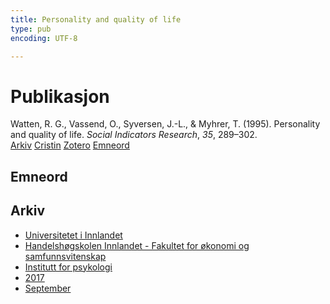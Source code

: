 ```yaml
---
title: Personality and quality of life
type: pub
encoding: UTF-8

---
```

<h1>Publikasjon</h1>
<article id="csl-bib-container-BP2HCYRL" class="csl-bib-container">
  <div class="csl-bib-body"> <div class="csl-entry">Watten, R. G., Vassend, O., Syversen, J.-L., &#38; Myhrer, T. (1995). Personality and quality of life. <i>Social Indicators Research</i>, <i>35</i>, 289–302.</div> </div>
  <div class="csl-bib-buttons">
    <a href="#taxonomy-article-BP2HCYRL" alt="archive" class="csl-bib-button">Arkiv</a>
    <a href="https://app.cristin.no/results/show.jsf?id=1493209" alt="Cristin" class="csl-bib-button">Cristin</a>
    <a href="http://zotero.org/groups/5881554/items/BP2HCYRL" alt="Zotero" class="csl-bib-button">Zotero</a>
    <a href="#keywords-article-BP2HCYRL" alt="keywords" class="csl-bib-button">Emneord</a>
  </div>
  <div id="csl-bib-meta-container-BP2HCYRL"></div>
</article>
<div id="csl-bib-meta-BP2HCYRL" class="csl-bib-meta">
  <article id="keywords-article-BP2HCYRL" class="keywords-article">
    <h1>Emneord</h1>
    
  </article>
  <article id="taxonomy-article-BP2HCYRL" class="taxonomy-article">
    <h1>Arkiv</h1>
    <ul>
      <li><a href="{{< params subfolder >}}nn/archive/?key=3DCRN523">Universitetet i Innlandet</a></li>
      <li><a href="{{< params subfolder >}}nn/archive/?key=DU8Q9LN9">Handelshøgskolen Innlandet - Fakultet for økonomi og samfunnsvitenskap</a></li>
      <li><a href="{{< params subfolder >}}nn/archive/?key=KTD9NXA8">Institutt for psykologi</a></li>
      <li><a href="{{< params subfolder >}}nn/archive/?key=E9KSSDJQ">2017</a></li>
      <li><a href="{{< params subfolder >}}nn/archive/?key=NGAXK4N5">September</a></li>
    </ul>
  </article>
</div>
